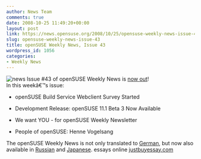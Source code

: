 ```yaml
---
author: News Team
comments: true
date: 2008-10-25 11:49:20+00:00
layout: post
link: https://news.opensuse.org/2008/10/25/opensuse-weekly-news-issue-43/
slug: opensuse-weekly-news-issue-43
title: openSUSE Weekly News, Issue 43
wordpress_id: 1056
categories:
- Weekly News
---
```


![news](//news.opensuse.org/wp-content/uploads/2007/11/knewsticker.png) Issue #43 of openSUSE Weekly News is [now out](http://en.opensuse.org/OpenSUSE_Weekly_News/43)!  
In this weekâ€™s issue:


  * openSUSE Build Service Webclient Survey Started

  * Development Release: openSUSE 11.1 Beta 3 Now Available

  * We want YOU - for openSUSE Weekly Newsletter

  * People of openSUSE: Henne Vogelsang



The openSUSE Weekly News is not only translated to [German](http://de.opensuse.org/OpenSUSE-Wochenschau), but now also available in [Russian](http://ru.opensuse.org/%D0%95%D0%B6%D0%B5%D0%BD%D0%B5%D0%B4%D0%B5%D0%BB%D1%8C%D0%BD%D1%8B%D0%B5_%D0%BD%D0%BE%D0%B2%D0%BE%D1%81%D1%82%D0%B8_openSUSE) and [Japanese](http://ja.opensuse.org/OpenSUSE_Weekly_News). essays online [justbuyessay.com](https://justbuyessay.com/)
